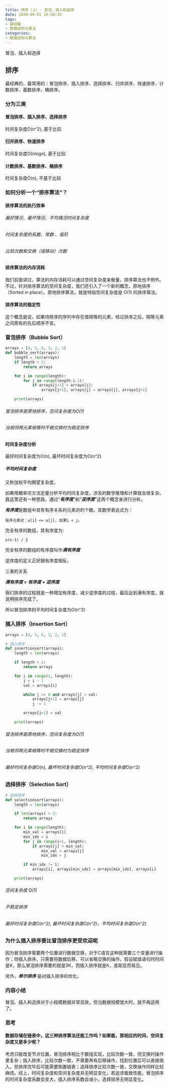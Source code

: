 ```yaml
---
title: 排序（上）- 冒泡、插入和选择
date: 2020-09-01 10:50:35
tags:
- 基础篇
- 数据结构与算法
categories:
- 数据结构与算法
---
```


冒泡、插入和选择

<!-- more -->

## 排序

最经典的、最常用的：冒泡排序、插入排序、选择排序、归并排序、快速排序、计数排序、基数排序、桶排序。

### 分为三类

#### 冒泡排序、插入排序、选择排序

时间复杂度O(n^2), 基于比较

#### 归并排序、快速排序

时间复杂度O(nlogn), 基于比较

#### 计数排序、基数排序、桶排序

时间复杂度O(n), 不基于比较



### 如何分析一个“排序算法”？

#### 排序算法的执行效率

###### 最好情况、最坏情况、平均情况时间复杂度

###### 时间复杂度的系数、常数 、低阶

###### 比较次数和交换（或移动）次数

#### 排序算法的内存消耗

我们前面讲过，算法的内存消耗可以通过空间复杂度来衡量，排序算法也不例外。不过，针对排序算法的空间复杂度，我们还引入了一个新的概念，原地排序（Sorted in place）。原地排序算法，就是特指空间复杂度是 O(1) 的排序算法。

#### 排序算法的稳定性

这个概念是说，如果待排序的序列中存在值相等的元素，经过排序之后，相等元素之间原有的先后顺序不变。



### 冒泡排序（Bubble Sort）

```python
arrays = [4, 5, 6, 3, 2, 1]
def bubble_sort(arrays):
    length = len(arrays)
    if length < 2:
        return arrays

    for i in range(length):
        for j in range(length-i-1):
            if arrays[j+1] < arrays[j]:
                arrays[j+1], arrays[j] = arrays[j], arrays[j+1]

    print(arrays)
```

###### 冒泡排序是原地排序，空间复杂度为O(1)

###### 当相邻两元素相等时不做交换时为稳定排序

#### 时间复杂度分析

最好时间复杂度为O(n), 最坏时间复杂度为O(n^2)

##### 平均时间复杂度

又称加权平均期望复杂度。

如果用概率论方法定量分析平均时间复杂度，涉及的数学推理和计算就会很复杂。我这里还有一种思路，通过“***有序度***”和“***逆序度***”这两个概念来进行分析。

***有序度***是数组中具有有序关系的元素对的个数。其数学表达式为：

```
有序元素对：a[i] <= a[j], 如果i < j。
```

完全有序的数组，其有序度为:

```
n(n-1) / 2
```

完全有序的数组的有序度叫作***满有序度***

逆序度的定义正好跟有序度相反。

三者的关系

***满有序度 = 有序度 + 逆序度***

我们排序的过程就是一种增加有序度，减少逆序度的过程，最后达到满有序度，就说明排序完成了。

所以冒泡排序的平均时间复杂度为O(n^2)



### 插入排序（Insertion Sort）

```python
arrays = [4, 5, 6, 3, 2, 1]

# 插入排序
def insertionsort(arrays):
    length = len(arrays)

    if length < 2:
        return arrays

    for i in range(1, length):
        j = i - 1
        val = arrays[i]

        while j >= 0 and arrays[j] > val:
            arrays[j+1] = arrays[j]
            j -= 1

        arrays[j+1] = val

    print(arrays)
```

###### 冒泡排序是原地排序，空间复杂度为O(1)

###### 当相邻两元素相等时不做交换时为稳定排序

###### 最好时间复杂度O(n), 最坏时间复杂度O(n^2), 平均时间复杂度O(n^2)



### 选择排序（Selection Sort）

```python
# 选择排序
def selectionsort(arrays):
    length = len(arrays)

    if len(arrays) < 2:
        return arrays

    for i in range(length):
        min_val = arrays[i]
        min_idx = i
        for j in range(i+1, length):
            if arrays[j] < min_val:
                min_val = arrays[j]
                min_idx = j

        if min_idx != i:
            arrays[i], arrays[min_idx] = arrays[min_idx], arrays[i]

    print(arrays)
```

###### 空间复杂度 O(1)

###### 不稳定排序

###### 最好时间复杂度O(n^2), 最坏时间复杂度O(n^2)，平均时间复杂度O(n^2)



### 为什么插入排序要比冒泡排序更受欢迎呢

因为冒泡排序需要两个位置进行数据交换，对于C语言这种就需要三个变量进行操作；但插入排序，只需要将数据后移，可以省略交换的操作。假设赋值语句时时间是K，那么冒泡排序需要的就是3K，而插入排序就是K，差距显而易见。

另外，***希尔排序*** 是对插入排序的优化。



### 内容小结

冒泡、插入和选择对于小规模数据非常高效，但当数据规模很大时，就不再适用了。



### 思考

#### 数据存储在链表中，这三种排序算法还能工作吗？如果能，那相应的时间、空间复杂度又是多少呢？

考虑只能改变节点位置，冒泡排序相比于数组实现，比较次数一致，但交换时操作更复杂；插入排序，比较次数一致，不需要再有后移操作，找到位置后可以直接插入，但排序完毕后可能需要倒置链表；选择排序比较次数一致，交换操作同样比较麻烦。综上，时间复杂度和空间复杂度并无明显变化，若追求极致性能，冒泡排序的时间复杂度系数会变大，插入排序系数会减小，选择排序无明显变化。